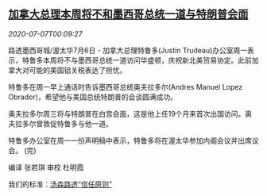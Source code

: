 <!--1594081401000-->
[加拿大总理本周将不和墨西哥总统一道与特朗普会面](https://cn.reuters.com/article/canada-mexico-usa-0706-mon-idCNKBS24800T)
------

<div><i>2020-07-07T00:09:27</i></div><div class="StandardArticleBody_body"><p>路透墨西哥城/渥太华7月6日 - 加拿大总理特鲁多(Justin Trudeau)办公室周一表示，特鲁多本周将不与墨西哥总统一道访问华盛顿，庆祝新北美贸易协定。此前加拿大对可能的美国铝关税表达了担忧。 </p><p>特鲁多在周一早上通话时告诉墨西哥总统奥夫拉多尔(Andres Manuel Lopez Obrador)，希望他与美国总统特朗普的会谈圆满成功。 </p><p>奥夫拉多尔周三将与特朗普在白宫会面，这是他上任19个月来首次出国访问。奥夫拉多尔曾敦促特鲁多与他一道。 </p><p>特鲁多办公室在周一一份声明稿中表示，特鲁多将在渥太华参加内阁会议并出席议会。 (完) </p><div class="Attribution_container"><div class="Attribution_attribution"><p class="Attribution_content">编译 张若琪 审校 杜明霞 </p></div></div><div class="StandardArticleBody_trustBadgeContainer"><span class="StandardArticleBody_trustBadgeTitle">我们的标准：</span><span class="trustBadgeUrl"><a href="https://www.thomsonreuters.cn/content/dam/openweb/documents/pdf/china/brochures/about-us-1.pdf">汤森路透“信任原则”</a></span></div></div>

